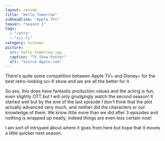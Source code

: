```yaml
---
layout: review
title: "Hello Tomorrow"
subheadline: "Apple TV+"
teaser: "Season 1"
tags:
  - "retro"
  - "sci-fi"
category: tvshows
picture:
  src: hello-tomorrow.jpg
  caption: "TV Show Poster"
  alt: "Source Apple.com"
---
```


There's quite some competition between Apple TV+ and Disney+ for the best retro-looking sci-fi show
and we are all the better for it.

So yes, this does have fantastic production values and the acting is fun, even slightly OTT but
I will only grudgingly watch the second season! It started well but by the end of the last
episode I don't think that the plot actually advanced very much, and neither did the characters
or our knowledge of them. We know little more
than we did after 3 episodes and nothing is wrapped up neatly, indeed things are even less
certain now!

I am sort of intriqued about where it goes from here but hope that it moves a little
quicker next season.
